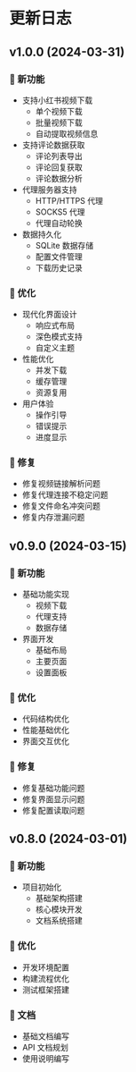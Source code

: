 # 更新日志

## v1.0.0 (2024-03-31)

### 🎉 新功能

- 支持小红书视频下载
  - 单个视频下载
  - 批量视频下载
  - 自动提取视频信息
- 支持评论数据获取
  - 评论列表导出
  - 评论回复获取
  - 评论数据分析
- 代理服务器支持
  - HTTP/HTTPS 代理
  - SOCKS5 代理
  - 代理自动轮换
- 数据持久化
  - SQLite 数据存储
  - 配置文件管理
  - 下载历史记录

### 🔧 优化

- 现代化界面设计
  - 响应式布局
  - 深色模式支持
  - 自定义主题
- 性能优化
  - 并发下载
  - 缓存管理
  - 资源复用
- 用户体验
  - 操作引导
  - 错误提示
  - 进度显示

### 🐛 修复

- 修复视频链接解析问题
- 修复代理连接不稳定问题
- 修复文件命名冲突问题
- 修复内存泄漏问题

## v0.9.0 (2024-03-15)

### 🎉 新功能

- 基础功能实现
  - 视频下载
  - 代理支持
  - 数据存储
- 界面开发
  - 基础布局
  - 主要页面
  - 设置面板

### 🔧 优化

- 代码结构优化
- 性能基础优化
- 界面交互优化

### 🐛 修复

- 修复基础功能问题
- 修复界面显示问题
- 修复配置读取问题

## v0.8.0 (2024-03-01)

### 🎉 新功能

- 项目初始化
  - 基础架构搭建
  - 核心模块开发
  - 文档系统搭建

### 🔧 优化

- 开发环境配置
- 构建流程优化
- 测试框架搭建

### 📝 文档

- 基础文档编写
- API 文档规划
- 使用说明编写 